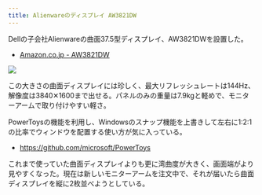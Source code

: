 ```yaml
---
title: Alienwareのディスプレイ AW3821DW
---
```


Dellの子会社Alienwareの曲面37.5型ディスプレイ、AW3821DWを設置した。

- [Amazon.co.jp - AW3821DW](https://www.amazon.co.jp/dp/B08P49Z6BX)

![](https://i.imgur.com/QhDiX4Kh.jpg)

この大きさの曲面ディスプレイには珍しく、最大リフレッシュレートは144Hz、解像度は3840✕1600まで出せる。パネルのみの重量は7.9kgと軽めで、モニターアームで取り付けやすい軽さ。

PowerToysの機能を利用し、Windowsのスナップ機能を上書きして左右に1:2:1の比率でウィンドウを配置する使い方が気に入っている。

- https://github.com/microsoft/PowerToys

これまで使っていた曲面ディスプレイよりも更に湾曲度が大きく、画面端がより見やすくなった。現在は新しいモニターアームを注文中で、それが届いたら曲面ディスプレイを縦に2枚並べようとしている。
